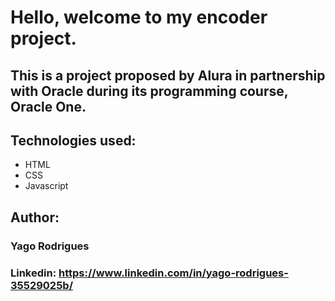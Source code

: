 # Hello, welcome to my encoder project.
## This is a project proposed by Alura in partnership with Oracle during its programming course, Oracle One.

## Technologies used:

- HTML
- CSS
- Javascript

## Author:

### Yago Rodrigues

### Linkedin: https://www.linkedin.com/in/yago-rodrigues-35529025b/
